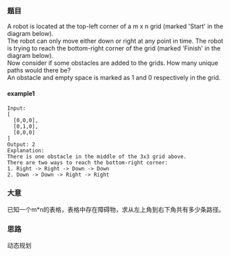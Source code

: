 ### 题目
A robot is located at the top-left corner of a m x n grid (marked 'Start' in the diagram below).<br>
The robot can only move either down or right at any point in time. The robot is trying to reach the bottom-right corner of the grid (marked 'Finish' in the diagram below).<br>
Now consider if some obstacles are added to the grids. How many unique paths would there be?<br>
An obstacle and empty space is marked as 1 and 0 respectively in the grid.

#### example1
```
Input:
[
  [0,0,0],
  [0,1,0],
  [0,0,0]
]
Output: 2
Explanation:
There is one obstacle in the middle of the 3x3 grid above.
There are two ways to reach the bottom-right corner:
1. Right -> Right -> Down -> Down
2. Down -> Down -> Right -> Right
```

### 大意
已知一个m*n的表格，表格中存在障碍物，求从左上角到右下角共有多少条路径。

### 思路
动态规划


